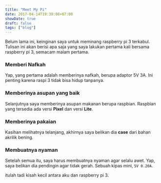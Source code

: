```yaml
---
title: "Meet My Pi" 
date: 2017-04-14T19:39:08+07:00
showDate: true
draft: false
tags: ["blog"]
---
```


Belum lama ini, keinginan saya untuk meminang raspberry pi 3 terkabul. Tulisan ini akan berisi apa saja yang saya lakukan pertama kali
bersama raspberry pi 3, semacam malam pertama.

### Memberi Nafkah
Yap, yang pertama adalah memberinya nafkah, berupa adaptor 5V 3A. Ini penting karena raspi 3 tidak bisa hidup tanpanya.

### Memberinya asupan yang baik
Selanjutnya saya memberinya asupan makanan berupa raspbian. Raspbian yang tersedia ada versi **Pixel** dan versi **Lite**.

### Memberinya pakaian
Kasihan melihatnya telanjang, akhirnya saya belikan dia __case__ dari bahan akrilik bening.

### Membuatnya nyaman
Setelah semua itu, saya harus membuatnya nyaman agar selalu awet. Yap, saya belikan dia pendingin agar tidak gerah. Sebuah kipas mini, `5V 0.20A`.


itulah tadi kisah kecil antara aku dan raspberry pi 3.
